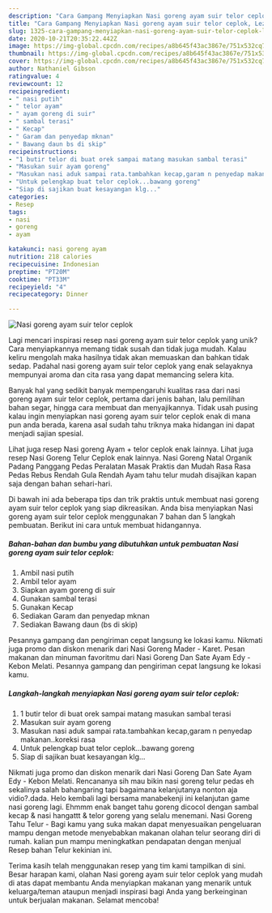 ```yaml
---
description: "Cara Gampang Menyiapkan Nasi goreng ayam suir telor ceplok, Lezat"
title: "Cara Gampang Menyiapkan Nasi goreng ayam suir telor ceplok, Lezat"
slug: 1325-cara-gampang-menyiapkan-nasi-goreng-ayam-suir-telor-ceplok-lezat
date: 2020-10-21T20:35:22.442Z
image: https://img-global.cpcdn.com/recipes/a8b645f43ac3867e/751x532cq70/nasi-goreng-ayam-suir-telor-ceplok-foto-resep-utama.jpg
thumbnail: https://img-global.cpcdn.com/recipes/a8b645f43ac3867e/751x532cq70/nasi-goreng-ayam-suir-telor-ceplok-foto-resep-utama.jpg
cover: https://img-global.cpcdn.com/recipes/a8b645f43ac3867e/751x532cq70/nasi-goreng-ayam-suir-telor-ceplok-foto-resep-utama.jpg
author: Nathaniel Gibson
ratingvalue: 4
reviewcount: 12
recipeingredient:
- " nasi putih"
- " telor ayam"
- " ayam goreng di suir"
- " sambal terasi"
- " Kecap"
- " Garam dan penyedap mknan"
- " Bawang daun bs di skip"
recipeinstructions:
- "1 butir telor di buat orek sampai matang masukan sambal terasi"
- "Masukan suir ayam goreng"
- "Masukan nasi aduk sampai rata.tambahkan kecap,garam n penyedap makanan..koreksi rasa"
- "Untuk pelengkap buat telor ceplok...bawang goreng"
- "Siap di sajikan buat kesayangan klg..."
categories:
- Resep
tags:
- nasi
- goreng
- ayam

katakunci: nasi goreng ayam 
nutrition: 218 calories
recipecuisine: Indonesian
preptime: "PT20M"
cooktime: "PT33M"
recipeyield: "4"
recipecategory: Dinner

---
```



![Nasi goreng ayam suir telor ceplok](https://img-global.cpcdn.com/recipes/a8b645f43ac3867e/751x532cq70/nasi-goreng-ayam-suir-telor-ceplok-foto-resep-utama.jpg)

Lagi mencari inspirasi resep nasi goreng ayam suir telor ceplok yang unik? Cara menyiapkannya memang tidak susah dan tidak juga mudah. Kalau keliru mengolah maka hasilnya tidak akan memuaskan dan bahkan tidak sedap. Padahal nasi goreng ayam suir telor ceplok yang enak selayaknya mempunyai aroma dan cita rasa yang dapat memancing selera kita.

Banyak hal yang sedikit banyak mempengaruhi kualitas rasa dari nasi goreng ayam suir telor ceplok, pertama dari jenis bahan, lalu pemilihan bahan segar, hingga cara membuat dan menyajikannya. Tidak usah pusing kalau ingin menyiapkan nasi goreng ayam suir telor ceplok enak di mana pun anda berada, karena asal sudah tahu triknya maka hidangan ini dapat menjadi sajian spesial.

Lihat juga resep Nasi goreng Ayam + telor ceplok enak lainnya. Lihat juga resep Nasi Goreng Telur Ceplok enak lainnya. Nasi Goreng Natal Organik Padang Panggang Pedas Peralatan Masak Praktis dan Mudah Rasa Rasa Pedas Rebus Rendah Gula Rendah Ayam tahu telur mudah disajikan kapan saja dengan bahan sehari-hari.


Di bawah ini ada beberapa tips dan trik praktis untuk membuat nasi goreng ayam suir telor ceplok yang siap dikreasikan. Anda bisa menyiapkan Nasi goreng ayam suir telor ceplok menggunakan 7 bahan dan 5 langkah pembuatan. Berikut ini cara untuk membuat hidangannya.

<!--inarticleads1-->

##### Bahan-bahan dan bumbu yang dibutuhkan untuk pembuatan Nasi goreng ayam suir telor ceplok:

1. Ambil  nasi putih
1. Ambil  telor ayam
1. Siapkan  ayam goreng di suir
1. Gunakan  sambal terasi
1. Gunakan  Kecap
1. Sediakan  Garam dan penyedap mknan
1. Sediakan  Bawang daun (bs di skip)


Pesannya gampang dan pengiriman cepat langsung ke lokasi kamu. Nikmati juga promo dan diskon menarik dari Nasi Goreng Mader - Karet. Pesan makanan dan minuman favoritmu dari Nasi Goreng Dan Sate Ayam Edy - Kebon Melati. Pesannya gampang dan pengiriman cepat langsung ke lokasi kamu. 

<!--inarticleads2-->

##### Langkah-langkah menyiapkan Nasi goreng ayam suir telor ceplok:

1. 1 butir telor di buat orek sampai matang masukan sambal terasi
1. Masukan suir ayam goreng
1. Masukan nasi aduk sampai rata.tambahkan kecap,garam n penyedap makanan..koreksi rasa
1. Untuk pelengkap buat telor ceplok...bawang goreng
1. Siap di sajikan buat kesayangan klg...


Nikmati juga promo dan diskon menarik dari Nasi Goreng Dan Sate Ayam Edy - Kebon Melati. Rencananya sih mau bikin nasi goreng telur pedas eh sekalinya salah bahangaring tapi bagaimana kelanjutanya nonton aja vidio?.dada. Helo kembali lagi bersama manabekenji ini kelanjutan game nasi goreng lagi. Ehmmm enak banget tahu goreng dicocol dengan sambal kecap &amp; nasi hangattt &amp; telor goreng yang selalu menemani. Nasi Goreng Tahu Telur - Bagi kamu yang suka makan dapat menyesuaikan pengeluaran mampu dengan metode menyebabkan makanan olahan telur seorang diri di rumah. kalian pun mampu meningkatkan pendapatan dengan menjual Resep bahan Telur kekinian ini. 

Terima kasih telah menggunakan resep yang tim kami tampilkan di sini. Besar harapan kami, olahan Nasi goreng ayam suir telor ceplok yang mudah di atas dapat membantu Anda menyiapkan makanan yang menarik untuk keluarga/teman ataupun menjadi inspirasi bagi Anda yang berkeinginan untuk berjualan makanan. Selamat mencoba!
